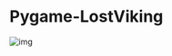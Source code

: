 # Pygame-LostViking

![img](https://github.com/RedCarpG/DOCS/blob/main/lost_viking/LostViking.png?raw=true)
